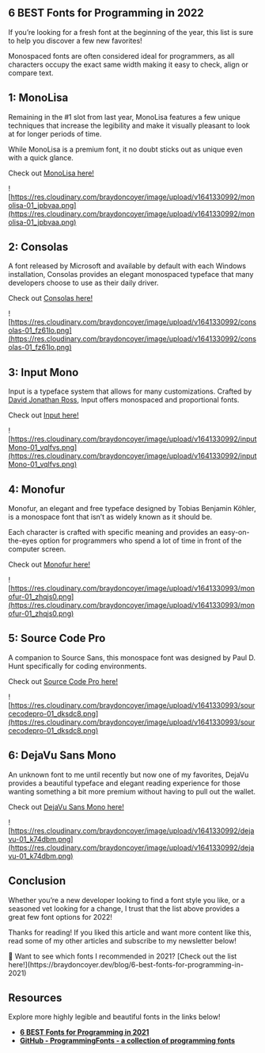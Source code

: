 ## 6 BEST Fonts for Programming in 2022

If you’re looking for a fresh font at the beginning of the year, this list is sure to help you discover a few new favorites!

Monospaced fonts are often considered ideal for programmers, as all characters occupy the exact same width making it easy to check, align or compare text.

## 1: MonoLisa

Remaining in the #1 slot from last year, MonoLisa features a few unique techniques that increase the legibility and make it visually pleasant to look at for longer periods of time. 

While MonoLisa is a premium font, it no doubt sticks out as unique even with a quick glance.

Check out [MonoLisa here!](https://www.monolisa.dev)

![https://res.cloudinary.com/braydoncoyer/image/upload/v1641330992/monolisa-01_jpbvaa.png](https://res.cloudinary.com/braydoncoyer/image/upload/v1641330992/monolisa-01_jpbvaa.png)

## 2: Consolas

A font released by Microsoft and available by default with each Windows installation, Consolas provides an elegant monospaced typeface that many developers choose to use as their daily driver.

Check out [Consolas here!](https://docs.microsoft.com/en-us/typography/font-list/consolas)

![https://res.cloudinary.com/braydoncoyer/image/upload/v1641330992/consolas-01_fz61lo.png](https://res.cloudinary.com/braydoncoyer/image/upload/v1641330992/consolas-01_fz61lo.png)

## 3: Input Mono

Input is a typeface system that allows for many customizations. Crafted by [David Jonathan Ross](https://djr.com), Input offers monospaced and proportional fonts.

Check out [Input here!](https://input.djr.com)

![https://res.cloudinary.com/braydoncoyer/image/upload/v1641330992/inputMono-01_vqlfvs.png](https://res.cloudinary.com/braydoncoyer/image/upload/v1641330992/inputMono-01_vqlfvs.png)

## 4: Monofur

Monofur, an elegant and free typeface designed by Tobias Benjamin Köhler, is a monospace font that isn’t as widely known as it should be.

Each character is crafted with specific meaning and provides an easy-on-the-eyes option for programmers who spend a lot of time in front of the computer screen.

Check out [Monofur here!](https://www.dafont.com/monofur.font)

![https://res.cloudinary.com/braydoncoyer/image/upload/v1641330993/monofur-01_zhqjs0.png](https://res.cloudinary.com/braydoncoyer/image/upload/v1641330993/monofur-01_zhqjs0.png)

## 5: Source Code Pro

A companion to Source Sans, this monospace font was designed by Paul D. Hunt specifically for coding environments.

Check out [Source Code Pro here!](https://fonts.google.com/specimen/Source+Code+Pro#standard-styles)

![https://res.cloudinary.com/braydoncoyer/image/upload/v1641330993/sourcecodepro-01_dksdc8.png](https://res.cloudinary.com/braydoncoyer/image/upload/v1641330993/sourcecodepro-01_dksdc8.png)

## 6: DejaVu Sans Mono

An unknown font to me until recently but now one of my favorites, DejaVu provides a beautiful typeface and elegant reading experience for those wanting something a bit more premium without having to pull out the wallet.

Check out [DejaVu Sans Mono here!](https://dejavu-fonts.github.io)

![https://res.cloudinary.com/braydoncoyer/image/upload/v1641330992/dejavu-01_k74dbm.png](https://res.cloudinary.com/braydoncoyer/image/upload/v1641330992/dejavu-01_k74dbm.png)

## Conclusion

Whether you’re a new developer looking to find a font style you like, or a seasoned vet looking for a change, I trust that the list above provides a great few font options for 2022!

Thanks for reading! If you liked this article and want more content like this, read some of my other articles and subscribe to my newsletter below!

<aside>
🤔 Want to see which fonts I recommended in 2021? [Check out the list here!](https://braydoncoyer.dev/blog/6-best-fonts-for-programming-in-2021)

</aside>

## Resources

Explore more highly legible and beautiful fonts in the links below!

- **[6 BEST Fonts for Programming in 2021](https://braydoncoyer.dev/blog/6-best-fonts-for-programming-in-2021)**
- **[GitHub - ProgrammingFonts - a collection of programming fonts](https://github.com/ProgrammingFonts/ProgrammingFonts)**